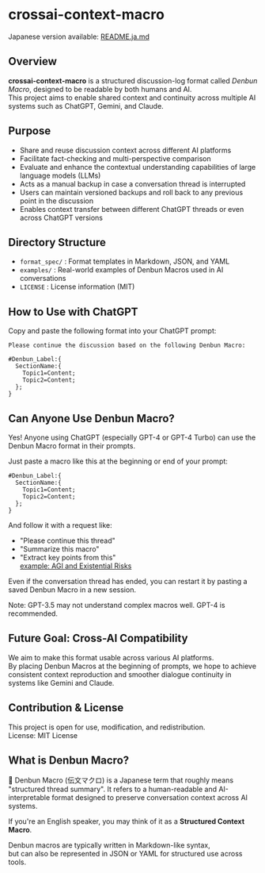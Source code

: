 # crossai-context-macro  

Japanese version available: [README.ja.md](./README.ja.md)


## Overview
**crossai-context-macro** is a structured discussion-log format called *Denbun Macro*, designed to be readable by both humans and AI.  
This project aims to enable shared context and continuity across multiple AI systems such as ChatGPT, Gemini, and Claude.

## Purpose
- Share and reuse discussion context across different AI platforms
- Facilitate fact-checking and multi-perspective comparison
- Evaluate and enhance the contextual understanding capabilities of large language models (LLMs)
- Acts as a manual backup in case a conversation thread is interrupted
- Users can maintain versioned backups and roll back to any previous point in the discussion
- Enables context transfer between different ChatGPT threads or even across ChatGPT versions

## Directory Structure
- `format_spec/` : Format templates in Markdown, JSON, and YAML
- `examples/` : Real-world examples of Denbun Macros used in AI conversations
- `LICENSE` : License information (MIT)

## How to Use with ChatGPT
Copy and paste the following format into your ChatGPT prompt:
~~~
Please continue the discussion based on the following Denbun Macro:

#Denbun_Label:{
  SectionName:{
    Topic1=Content;
    Topic2=Content;
  };
}
~~~

## Can Anyone Use Denbun Macro?

Yes! Anyone using ChatGPT (especially GPT-4 or GPT-4 Turbo) can use the Denbun Macro format in their prompts.

Just paste a macro like this at the beginning or end of your prompt:

~~~
#Denbun_Label:{
  SectionName:{
    Topic1=Content;
    Topic2=Content;
  };
}
~~~

And follow it with a request like:

- "Please continue this thread"
- "Summarize this macro"
- "Extract key points from this"  
 [example: AGI and Existential Risks](./examples/AGI_discussion.md)  

Even if the conversation thread has ended, you can restart it by pasting a saved Denbun Macro in a new session.

Note: GPT-3.5 may not understand complex macros well. GPT-4 is recommended.

## Future Goal: Cross-AI Compatibility
We aim to make this format usable across various AI platforms.  
By placing Denbun Macros at the beginning of prompts, we hope to achieve consistent context reproduction and smoother dialogue continuity in systems like Gemini and Claude.

## Contribution & License
This project is open for use, modification, and redistribution.  
License: MIT License  

## What is Denbun Macro?  
📝 Denbun Macro (伝文マクロ) is a Japanese term that roughly means "structured thread summary".
It refers to a human-readable and AI-interpretable format designed to preserve conversation context across AI systems.

If you're an English speaker, you may think of it as a **Structured Context Macro**.  

Denbun macros are typically written in Markdown-like syntax,  
but can also be represented in JSON or YAML for structured use across tools.





